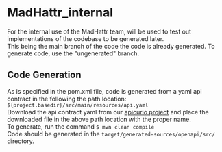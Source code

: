 # MadHattr_internal
For the internal use of the MadHattr team, will be used to test out implementations of the codebase to be generated later.  
This being the main branch of the code the code is already generated. To generate code, use the "ungenerated" branch.

## Code Generation
As is specified in the pom.xml file, code is generated from a yaml api contract in the following the path location: `${project.basedir}/src/main/resources/api.yaml`  
Download the api contract yaml from our [apicurio project](https://studio.apicur.io/apis/36563) and place the downloaded file in the above path location with the proper name.  
To generate, run the command `$ mvn clean compile`  
Code should be generated in the `target/generated-sources/openapi/src/` directory.  
